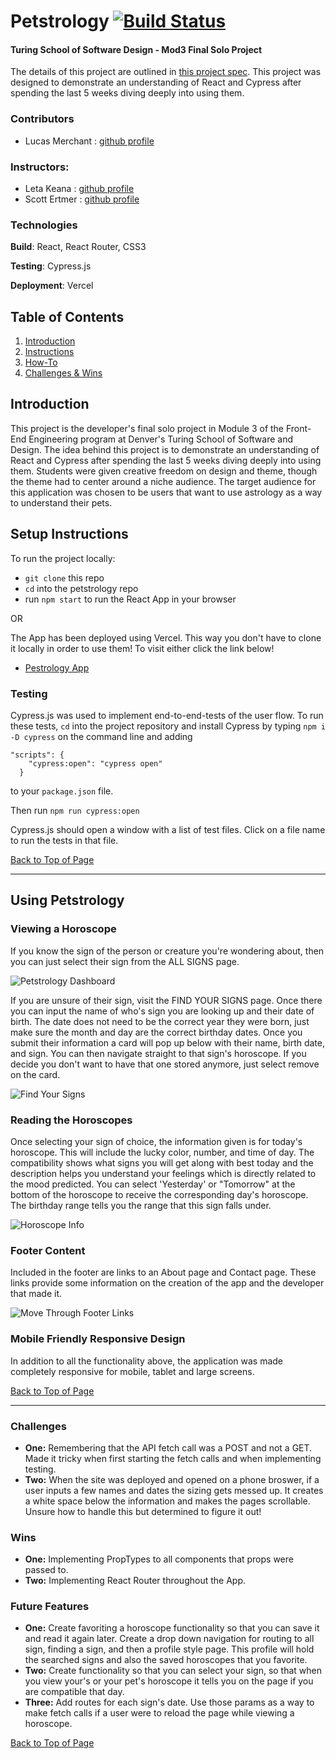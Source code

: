 # Petstrology [![Build Status](https://travis-ci.org/lbmerchant93/petstrology.svg?branch=main)](https://travis-ci.org/lbmerchant93/petstrology)
#### Turing School of Software Design - Mod3 Final Solo Project
The details of this project are outlined in [this project spec](https://frontend.turing.io/projects/module-3/niche-audience.html). This project was designed to demonstrate an understanding of React and Cypress after spending the last 5 weeks diving deeply into using them.

### Contributors
- Lucas Merchant : [github profile](https://github.com/lbmerchant93)

### Instructors: 
- Leta Keana : [github profile](https://github.com/letakeane)
- Scott Ertmer : [github profile](https://github.com/sertmer)

### Technologies

**Build**: React, React Router, CSS3

**Testing**: Cypress.js

**Deployment**: Vercel

## Table of Contents
1. [Introduction](#introduction)
2. [Instructions](#setup-instructions)
3. [How-To](#using-petstrology)
4. [Challenges & Wins](#challenges-&-wins)

## Introduction
This project is the developer's final solo project in Module 3 of the Front-End Engineering program at Denver's Turing School of Software and Design. The idea behind this project is to demonstrate an understanding of React and Cypress after spending the last 5 weeks diving deeply into using them. Students were given creative freedom on design and theme, though the theme had to center around a niche audience. The target audience for this application was chosen to be users that want to use astrology as a way to understand their pets.

## Setup Instructions
To run the project locally:
- `git clone` this repo 
- `cd` into the petstrology repo
- run `npm start` to run the React App in your browser

OR

The App has been deployed using Vercel. This way you don't have to clone it locally in order to use them! To visit either click the link below!
- [Pestrology App](https://petstrology.vercel.app/)

### Testing

Cypress.js was used to implement end-to-end-tests of the user flow. To run these tests, `cd` into the project repository and install Cypress by typing `npm i -D cypress` on the command line and adding 
```
"scripts": {
    "cypress:open": "cypress open"
  }
  ```
 to your `package.json` file.

 Then run `npm run cypress:open`

 Cypress.js should open a window with a list of test files. Click on a file name to run the tests in that file.

[Back to Top of Page](#table-of-contents)

---

## Using Petstrology


### Viewing a Horoscope
If you know the sign of the person or creature you're wondering about, then you can just select their sign from the ALL SIGNS page. 

![Petstrology Dashboard](https://media.giphy.com/media/GOKqB6aBYHoCZI3XPu/giphy.gif)

If you are unsure of their sign, visit the FIND YOUR SIGNS page. Once there you can input the name of who's sign you are looking up and their date of birth. The date does not need to be the correct year they were born, just make sure the month and day are the correct birthday dates. Once you submit their information a card will pop up below with their name, birth date, and sign. You can then navigate straight to that sign's horoscope. If you decide you don't want to have that one stored anymore, just select remove on the card.

![Find Your Signs](https://media.giphy.com/media/doj70djF7tDVpH45Qo/giphy.gif)

### Reading the Horoscopes
Once selecting your sign of choice, the information given is for today's horoscope. This will include the lucky color, number, and time of day. The compatibility shows what signs you will get along with best today and the description helps you understand your feelings which is directly related to the mood predicted. You can select 'Yesterday' or "Tomorrow" at the bottom of the horoscope to receive the corresponding day's horoscope. The birthday range tells you the range that this sign falls under.

![Horoscope Info](https://media.giphy.com/media/zKu1s8kTYGye40YbJm/giphy.gif)

### Footer Content
Included in the footer are links to an About page and Contact page. These links provide some information on the creation of the app and the developer that made it.

![Move Through Footer Links](https://media.giphy.com/media/9boy6hAH6XZKGdLRKl/giphy.gif)

### Mobile Friendly Responsive Design

In addition to all the functionality above, the application was made completely responsive for mobile, tablet and large screens.

[Back to Top of Page](#table-of-contents)

---

### Challenges
- **One:** Remembering that the API fetch call was a POST and not a GET. Made it tricky when first starting the fetch calls and when implementing testing.
- **Two:** When the site was deployed and opened on a phone broswer, if a user inputs a few names and dates the sizing gets messed up. It creates a white space below the information and makes the pages scrollable. Unsure how to handle this but determined to figure it out!

### Wins
- **One:** Implementing PropTypes to all components that props were passed to.
- **Two:** Implementing React Router throughout the App.

### Future Features
- **One:** Create favoriting a horoscope functionality so that you can save it and read it again later. Create a drop down navigation for routing to all sign, finding a sign, and then a profile style page. This profile will hold the searched signs and also the saved horoscopes that you favorite.
- **Two:** Create functionality so that you can select your sign, so that when you view your's or your pet's horoscope it tells you on the page if you are compatible that day.
- **Three:** Add routes for each sign's date. Use those params as a way to make fetch calls if a user were to reload the page while viewing a horoscope.


[Back to Top of Page](#table-of-contents)
